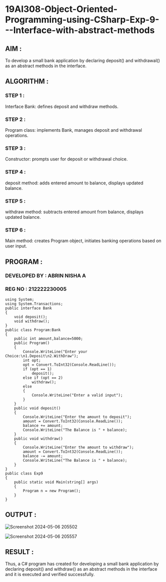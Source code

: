 # 19AI308-Object-Oriented-Programming-using-CSharp-Exp-9---Interface-with-abstract-methods

## AIM :

To develop a small bank application by declaring deposit() and withdrawal() as an abstract methods in the interface. 

## ALGORITHM :

### STEP 1 :

Interface Bank: defines deposit and withdraw methods.

### STEP 2 :

Program class: implements Bank, manages deposit and withdrawal operations.

### STEP 3 :

Constructor: prompts user for deposit or withdrawal choice.

### STEP 4 :

deposit method: adds entered amount to balance, displays updated balance.

### STEP 5 :

withdraw method: subtracts entered amount from balance, displays updated balance.

### STEP 6 :

Main method: creates Program object, initiates banking operations based on user input.

## PROGRAM :

### DEVELOPED BY : ABRIN NISHA A
### REG NO : 212222230005

```
using System;
using System.Transactions;
public interface Bank
{
    void deposit();
    void withdraw();
}
public class Program:Bank
{
    public int amount,balance=5000;
    public Program()
    {
        Console.WriteLine("Enter your Choice:\n1.Deposit\n2.WithDraw");
        int opt;
        opt = Convert.ToInt32(Console.ReadLine());
        if (opt == 1)
            deposit();
        else if (opt == 2)
            withdraw();
        else
        {
            Console.WriteLine("Enter a valid input");
        }
    }
    public void deposit()
    {
        Console.WriteLine("Enter the amount to deposit");
        amount = Convert.ToInt32(Console.ReadLine());
        balance += amount;
        Console.WriteLine("The Balance is " + balance);
    }
    public void withdraw()
    {
        Console.WriteLine("Enter the amount to withdraw");
        amount = Convert.ToInt32(Console.ReadLine());
        balance -= amount;
        Console.WriteLine("The Balance is " + balance);
    }
}
public class Exp9
{
    public static void Main(string[] args)
    {
        Program n = new Program();
    }
}
```

## OUTPUT :

![Screenshot 2024-05-06 205502](https://github.com/22008686/19AI308-Object-Oriented-Programming-using-CSharp-Exp-9---Interface-with-abstract-methods/assets/118916413/9fa7d404-6c6d-4c26-935f-105c4712d9fe)

![Screenshot 2024-05-06 205557](https://github.com/22008686/19AI308-Object-Oriented-Programming-using-CSharp-Exp-9---Interface-with-abstract-methods/assets/118916413/eb3c1a74-0c84-4372-b79d-a553a81ea640)

## RESULT :

Thus, a C# program has created for developing a small bank application by declaring deposit() and withdraw() as an abstract methods in the interface and it is executed and verified successfully.
